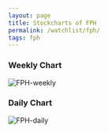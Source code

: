 ```yaml
---
layout: page
title: Stockcharts of FPH
permalink: /watchlist/fph/
tags: fph
---
```


### Weekly Chart
![FPH-weekly](http://www.marketwatch.com/kaavio.Webhost/charts/big.chart?nosettings=1&symb=FPH&uf=0&type=4&size=3&sid=10332493&style=1013&freq=2&time=12&ma=6&maval=20,50,200&lf=4&lf2=0&lf3=0&height=510&width=720&mocktick=1)

### Daily Chart
![FPH-daily](http://www.marketwatch.com/kaavio.Webhost/charts/big.chart?nosettings=1&symb=FPH&uf=7168&type=4&size=3&sid=10332493&style=1013&freq=1&time=8&ma=6&maval=20,50,200&lf=4&lf2=0&lf3=0&height=510&width=720&mocktick=1)

